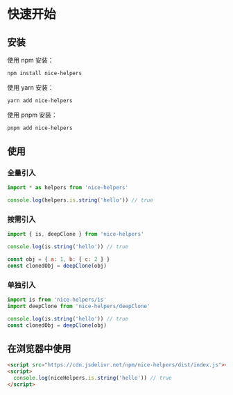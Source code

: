 # 快速开始

## 安装

使用 npm 安装：

```bash
npm install nice-helpers
```

使用 yarn 安装：

```bash
yarn add nice-helpers
```

使用 pnpm 安装：

```bash
pnpm add nice-helpers
```

## 使用

### 全量引入

```javascript
import * as helpers from 'nice-helpers'

console.log(helpers.is.string('hello')) // true
```

### 按需引入

```javascript
import { is, deepClone } from 'nice-helpers'

console.log(is.string('hello')) // true

const obj = { a: 1, b: { c: 2 } }
const clonedObj = deepClone(obj)
```

### 单独引入

```javascript
import is from 'nice-helpers/is'
import deepClone from 'nice-helpers/deepClone'

console.log(is.string('hello')) // true
const clonedObj = deepClone(obj)
```

## 在浏览器中使用

```html
<script src="https://cdn.jsdelivr.net/npm/nice-helpers/dist/index.js"></script>
<script>
  console.log(niceHelpers.is.string('hello')) // true
</script>
```